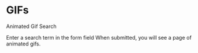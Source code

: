 # GIFs
Animated Gif Search

Enter a search term in the form field
When submitted, you will see a page of animated gifs.
